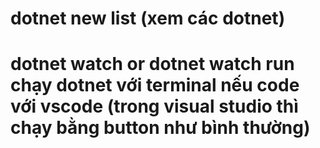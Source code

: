 # dotnet new list (xem các dotnet)
# dotnet watch or dotnet watch run chạy dotnet với terminal nếu code với vscode (trong visual studio thì chạy bằng button như bình thường)
